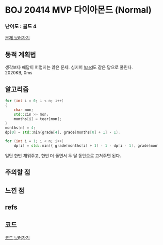 

# BOJ 20414 MVP 다이아몬드 (Normal)  
 
### 난이도 : 골드 4
[문제 보러가기](https://www.acmicpc.net/problem/20414)
  
## 동적 계획법
생각보다 해답이 어렵지는 않은 문제. 심지어 [hard](https://www.acmicpc.net/problem/20415)도 같은 답으로 풀린다.  
2020KB,	0ms  

## 알고리즘
```c++
for (int i = 0; i < n; i++)
{
	char mon;
	std::cin >> mon;
	months[i] = teer[mon];
}
months[n] = 4;
dp[0] = std::min(grade[4], grade[months[0] + 1] - 1);

for (int i = 1; i < n; i++)
	dp[i] = std::min({ grade[months[i] + 1] - 1 - dp[i - 1], grade[months[i + 1] + 1] - 1, grade[4] });
```

일단 한번 채워주고, 한번 더 돌면서 두 달 동안으로 고쳐주면 된다. 

## 주의할 점

## 느낀 점

## refs

## 코드
[코드 보러가기](./boj20414.cpp)
